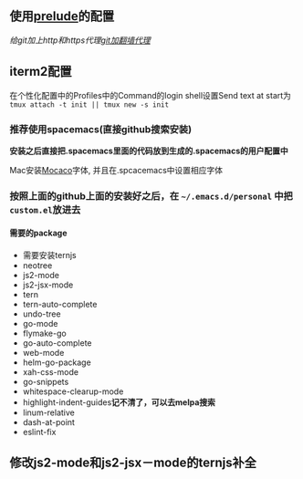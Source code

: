 ## 使用[prelude](https://github.com/bbatsov/prelude)的配置
*给git加上http和https代理[git加翻墙代理](https://segmentfault.com/q/1010000000118837)*

## iterm2配置
在个性化配置中的Profiles中的Command的login shell设置Send text at start为`tmux attach -t init || tmux new -s init`

### 推荐使用spacemacs(直接github搜索安装)
**安装之后直接把.spacemacs里面的代码放到生成的.spacemacs的用户配置中**

Mac安装[Mocaco](https://github.com/todylu/monaco.ttf)字体, 并且在.spcacemacs中设置相应字体

### 按照上面的github上面的安装好之后，在 ```~/.emacs.d/personal``` 中把```custom.el```放进去

#### 需要的package
* 需要安装ternjs
* neotree
* js2-mode
* js2-jsx-mode
* tern
* tern-auto-complete
* undo-tree
* go-mode
* flymake-go
* go-auto-complete
* web-mode
* helm-go-package
* xah-css-mode
* go-snippets
* whitespace-clearup-mode
* highlight-indent-guides**记不清了，可以去melpa搜索**
* linum-relative
* dash-at-point
* eslint-fix

## 修改js2-mode和js2-jsx－mode的ternjs补全

